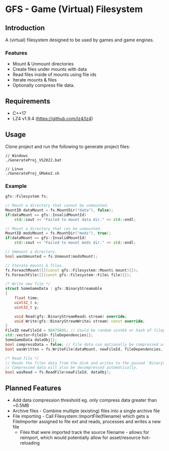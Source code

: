 # GFS - Game (Virtual) Filesystem

## Introduction

A (virtual) filesystem designed to be used by games and game engines.

### Features
- Mount & Unmount directories
- Create files under mounts with data
- Read files inside of mounts using file ids
- Iterate mounts & files
- Optionally compress file data.

## Requirements

- C++17
- LZ4 v1.9.4 (https://github.com/lz4/lz4)

## Usage

Clone project and run the following to generate project files:
```console
// Windows
./GenerateProj_VS2022.bat

// Linux
./GenerateProj_GMake2.sh
```

### Example
```c++
gfs::Filesystem fs;

// Mount a directory that cannot be unmounted.
MountID dataMount = fs.MountDir("data"), false);
if(dataMount == gfs::InvalidMountId)
    std::cout << "Failed to mount data dir." << std::endl;

// Mount a directory that can be unmounted.
MountID modsMount = fs.MountDir("mods"), true);
if(dataMount == gfs::InvalidMountId)
    std::cout << "Failed to mount mods dir." << std::endl;

// Ummount a directory.
bool wasUmounted = fs.Unmount(modsMount);

// Iterate mounts & files.
fs.ForeachMount([](const gfs::Filesystem::Mount& mount){});
fs.ForeachFile([](const gfs::Filesystem::File& file){});

/* Write new file */
struct SomeGameData : gfx::BinaryStreamable
{
    float time;
    uint32_t x;
    uint32_t y;

    void Read(gfs::BinaryStreamRead& stream) override;
    void Write(gfs::BinaryStreamWrite& stream) const override;
}
FileID newFileId = 98475845; // Could be random uint64 or hash of filepath.
std::vector<FileId> fileDependencies{};
SomeGameData dataObj{};
bool compressData = false; // File data can optionally be compressed using LZ4.
bool wasWritten = fs.WriteFile(dataMount, newFileId, fileDependencies, dataObj, compressData);

/* Read file */
// Reads the files data from the disk and writes to the passed `BinaryStreamable` object.
// Compressed data will also be decompressed automatically.
bool wasRead = fs.ReadFile(newFileId, dataObj);

``` 

## Planned Features

- Add data compression threshold eg. only compress data greater than ~0.5MB
- Archive files - Combine multiple (existing) files into a single archive file
- File importing - Call Filesystem::ImportFile(filename) which gets a FileImporter assigned to file ext and reads, processes and writes a new file
    - Files that were imported track the source filename - allows for reimport, which would potentially allow for asset/resource hot-reloading